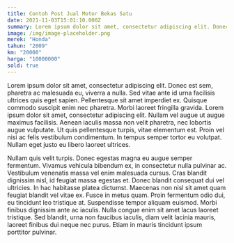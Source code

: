 ```yaml
---
title: Contoh Post Jual Motor Bekas Satu
date: 2021-11-03T15:01:10.000Z
summary: Lorem ipsum dolor sit amet, consectetur adipiscing elit. Donec est sem, pharetra ac malesuada eu, viverra a nulla.
image: /img/image-placeholder.png
merek: "Honda"
tahun: "2009"
km: "20000"
harga: "10000000"
sold: true
---
```


Lorem ipsum dolor sit amet, consectetur adipiscing elit. Donec est sem, pharetra ac malesuada eu, viverra a nulla. Sed vitae ante id urna facilisis ultrices quis eget sapien. Pellentesque sit amet imperdiet ex. Quisque commodo suscipit enim nec pharetra. Morbi laoreet fringilla gravida. Lorem ipsum dolor sit amet, consectetur adipiscing elit. Nullam vel augue ut augue maximus facilisis. Aenean iaculis massa non velit pharetra, nec lobortis augue vulputate. Ut quis pellentesque turpis, vitae elementum est. Proin vel nisi ac felis vestibulum condimentum. In tempus semper tortor eu volutpat. Nullam eget justo eu libero laoreet ultrices.

Nullam quis velit turpis. Donec egestas magna eu augue semper fermentum. Vivamus vehicula bibendum ex, in consectetur nulla pulvinar ac. Vestibulum venenatis massa vel enim malesuada cursus. Cras blandit dignissim nisl, id feugiat massa egestas et. Donec blandit consequat dui vel ultricies. In hac habitasse platea dictumst. Maecenas non nisl sit amet quam feugiat blandit vel vitae ex. Fusce in metus quam. Proin fermentum odio dui, eu tincidunt leo tristique at. Suspendisse tempor aliquam euismod. Morbi finibus dignissim ante ac iaculis. Nulla congue enim sit amet lacus laoreet tristique. Sed blandit, urna non faucibus iaculis, diam velit lacinia mauris, laoreet finibus dui neque nec purus. Etiam in mauris tincidunt ipsum porttitor pulvinar.